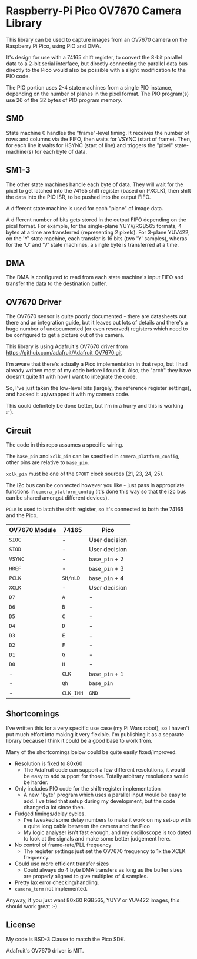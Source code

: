 # Raspberry-Pi Pico OV7670 Camera Library

This library can be used to capture images from an OV7670 camera on the
Raspberry Pi Pico, using PIO and DMA.

It's design for use with a 74165 shift register, to convert the 8-bit parallel
data to a 2-bit serial interface, but directly connecting the parallel data bus
directly to the Pico would also be possible with a slight modification to
the PIO code.

The PIO portion uses 2-4 state machines from a single PIO instance, depending
on the number of planes in the pixel format. The PIO program(s) use 26 of the
32 bytes of PIO program memory.

## SM0

State machine 0 handles the "frame"-level timing.
It receives the number of rows and columns via the FIFO, then waits for VSYNC
(start of frame). Then, for each line it waits for HSYNC (start of line) and
triggers the "pixel" state-machine(s) for each byte of data.

## SM1-3

The other state machines handle each byte of data. They will wait for the pixel
to get latched into the 74165 shift register (based on PXCLK), then shift the
data into the PIO ISR, to be pushed into the output FIFO.

A different state machine is used for each "plane" of image data.

A different number of bits gets stored in the output FIFO depending on the pixel
format. For example, for the single-plane YUYV/RGB565 formats, 4 bytes at a time
are transferred (representing 2 pixels). For 3-plane YUV422, on the 'Y' state
machine, each transfer is 16 bits (two 'Y' samples), wheras for the 'U' and 'V'
state machines, a single byte is transferred at a time.

## DMA

The DMA is configured to read from each state machine's input FIFO and transfer
the data to the destination buffer.

## OV7670 Driver

The OV7670 sensor is quite poorly documented - there are datasheets out there
and an integration guide, but it leaves out lots of details and there's a huge
number of undocumented (or even reserved) registers which need to be configured
to get a picture out of the camera.

This library is using Adafruit's OV7670 driver from https://github.com/adafruit/Adafruit_OV7670.git

I'm aware that there's actually a Pico implementation in that repo, but I had
already written most of my code before I found it. Also, the "arch" they have
doesn't quite fit with how I want to integrate the code.

So, I've just taken the low-level bits (largely, the reference register settings),
and hacked it up/wrapped it with my camera code.

This could definitely be done better, but I'm in a hurry and this is working :-).

## Circuit

The code in this repo assumes a specific wiring.

The `base_pin` and `xclk_pin` can be specified in `camera_platform_config`,
other pins are relative to `base_pin`.

`xclk_pin` must be one of the `GPOUT` clock sources (21, 23, 24, 25).

The i2c bus can be connected however you like - just pass in appropriate
functions in `camera_platform_config` (it's done this way so that the i2c
bus can be shared amongst different devices).

`PCLK` is used to latch the shift register, so it's connected to both the
74165 and the Pico.

| OV7670 Module | 74165     | Pico           |
| ------------- | -------   | -------------- |
| `SIOC`        | -         | User decision  |
| `SIOD`        | -         | User decision  |
| `VSYNC`       | -         | `base_pin` + 2 |
| `HREF`        | -         | `base_pin` + 3 |
| `PCLK`        | `SH/nLD`  | `base_pin` + 4 |
| `XCLK`        | -         | User decision  |
| `D7`          | `A`       | -              |
| `D6`          | `B`       | -              |
| `D5`          | `C`       | -              |
| `D4`          | `D`       | -              |
| `D3`          | `E`       | -              |
| `D2`          | `F`       | -              |
| `D1`          | `G`       | -              |
| `D0`          | `H`       | -              |
| -             | `CLK`     | `base_pin` + 1 |
| -             | `Qh`      | `base_pin`     |
| -             | `CLK_INH` | `GND`          |

## Shortcomings

I've written this for a very specific use case (my Pi Wars robot), so I haven't
put much effort into making it very flexible. I'm publishing it as a separate
library because I think it could be a good base to work from.

Many of the shortcomings below could be quite easily fixed/improved.

* Resolution is fixed to 80x60
  * The Adafruit code can support a few different resolutions, it would be easy
    to add support for those. Totally arbitrary resolutions would be harder.
* Only includes PIO code for the shift-register implementation
  * A new "byte" program which uses a parallel input would be easy to add. I've
    tried that setup during my development, but the code changed a lot since
    then.
* Fudged timings/delay cycles.
  * I've tweaked some delay numbers to make it work on my set-up with a quite
    long cable between the camera and the Pico
  * My logic analyser isn't fast enough, and my oscilloscope is too dated to
    look at the signals and make some better judgement here.
* No control of frame-rate/PLL frequency
  * The register settings just set the OV7670 frequency to 1x the XCLK frequency.
* Could use more efficient transfer sizes
  * Could always do 4 byte DMA transfers as long as the buffer sizes are
    properly aligned to give multiples of 4 samples.
* Pretty lax error checking/handling.
* `camera_term` not implemented.

Anyway, if you just want 80x60 RGB565, YUYV or YUV422 images, this should work
great :-)

## License

My code is BSD-3 Clause to match the Pico SDK.

Adafruit's OV7670 driver is MIT.
